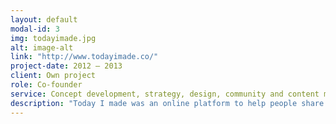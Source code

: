 ```yaml
---
layout: default
modal-id: 3
img: todayimade.jpg
alt: image-alt
link: "http://www.todayimade.co/"
project-date: 2012 – 2013
client: Own project
role: Co-founder
service: Concept development, strategy, design, community and content management
description: "Today I made was an online platform to help people share the stuff they made. From April 2012 to April 2013 we collected crazy and unexpected, beautiful and helpful things – from small robots to amazing food, from clothes to web apps."
---
```

